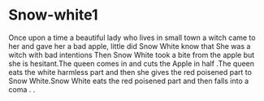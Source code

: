 # Snow-white1
Once upon a time a beautiful lady who lives in small town
a witch came to her and gave her a bad apple, little did Snow White know that
She was a witch with bad intentions
Then Snow White took a bite from the apple but she is hesitant.The queen comes in and cuts the Apple in half .The queen eats the white harmless part and then she gives the red poisened part to Snow White.Snow White eats the red poisened part and then falls into a coma . . 
